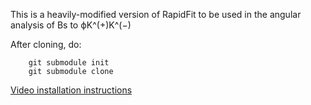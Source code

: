 This is a heavily-modified version of RapidFit to be used in the angular analysis of Bs to ϕK^(+)K^(−)

After cloning, do:

        git submodule init
        git submodule clone

[Video installation instructions](https://www.youtube.com/watch?v=GWwh1VEUh_0)
